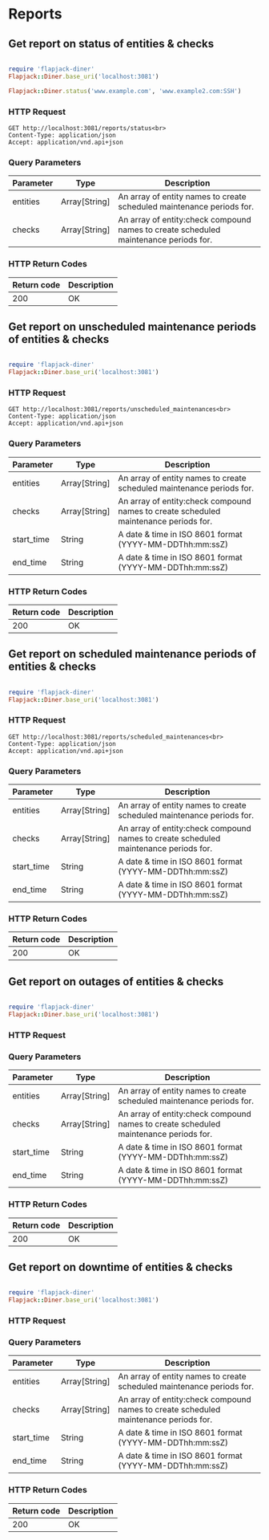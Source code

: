 
# Reports


## Get report on status of entities & checks

```shell
```

```ruby
require 'flapjack-diner'
Flapjack::Diner.base_uri('localhost:3081')

Flapjack::Diner.status('www.example.com', 'www.example2.com:SSH')
```

### HTTP Request

    GET http://localhost:3081/reports/status<br>
    Content-Type: application/json
    Accept: application/vnd.api+json

### Query Parameters

Parameter | Type | Description
--------- | ---- | -----------
entities | Array[String] | An array of entity names to create scheduled maintenance periods for.
checks | Array[String] | An array of entity:check compound names to create scheduled maintenance periods for.

### HTTP Return Codes

Return code | Description
--------- | -----------
200 | OK


## Get report on unscheduled maintenance periods of entities & checks

```shell
```

```ruby
require 'flapjack-diner'
Flapjack::Diner.base_uri('localhost:3081')

```

### HTTP Request

    GET http://localhost:3081/reports/unscheduled_maintenances<br>
    Content-Type: application/json
    Accept: application/vnd.api+json

### Query Parameters

Parameter | Type | Description
--------- | ---- | -----------
entities | Array[String] | An array of entity names to create scheduled maintenance periods for.
checks | Array[String] | An array of entity:check compound names to create scheduled maintenance periods for.
start_time | String | A date &amp; time in ISO 8601 format (YYYY-MM-DDThh:mm:ssZ)
end_time | String | A date &amp; time in ISO 8601 format (YYYY-MM-DDThh:mm:ssZ)

### HTTP Return Codes

Return code | Description
--------- | -----------
200 | OK


## Get report on scheduled maintenance periods of entities & checks

```shell
```

```ruby
require 'flapjack-diner'
Flapjack::Diner.base_uri('localhost:3081')

```

### HTTP Request

    GET http://localhost:3081/reports/scheduled_maintenances<br>
    Content-Type: application/json
    Accept: application/vnd.api+json

### Query Parameters

Parameter | Type | Description
--------- | ---- | -----------
entities | Array[String] | An array of entity names to create scheduled maintenance periods for.
checks | Array[String] | An array of entity:check compound names to create scheduled maintenance periods for.
start_time | String | A date &amp; time in ISO 8601 format (YYYY-MM-DDThh:mm:ssZ)
end_time | String | A date &amp; time in ISO 8601 format (YYYY-MM-DDThh:mm:ssZ)

### HTTP Return Codes

Return code | Description
--------- | -----------
200 | OK


## Get report on outages of entities & checks

```shell
```

```ruby
require 'flapjack-diner'
Flapjack::Diner.base_uri('localhost:3081')

```

### HTTP Request

### Query Parameters

Parameter | Type | Description
--------- | ---- | -----------
entities | Array[String] | An array of entity names to create scheduled maintenance periods for.
checks | Array[String] | An array of entity:check compound names to create scheduled maintenance periods for.
start_time | String | A date &amp; time in ISO 8601 format (YYYY-MM-DDThh:mm:ssZ)
end_time | String | A date &amp; time in ISO 8601 format (YYYY-MM-DDThh:mm:ssZ)

### HTTP Return Codes

Return code | Description
--------- | -----------
200 | OK


## Get report on downtime of entities & checks

```shell
```

```ruby
require 'flapjack-diner'
Flapjack::Diner.base_uri('localhost:3081')

```

### HTTP Request

### Query Parameters

Parameter | Type | Description
--------- | ---- | -----------
entities | Array[String] | An array of entity names to create scheduled maintenance periods for.
checks | Array[String] | An array of entity:check compound names to create scheduled maintenance periods for.
start_time | String | A date &amp; time in ISO 8601 format (YYYY-MM-DDThh:mm:ssZ)
end_time | String | A date &amp; time in ISO 8601 format (YYYY-MM-DDThh:mm:ssZ)

### HTTP Return Codes

Return code | Description
--------- | -----------
200 | OK

